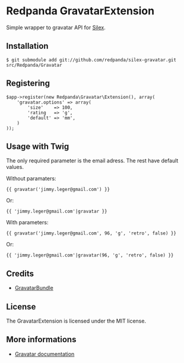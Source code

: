 # Redpanda GravatarExtension

Simple wrapper to gravatar API for [Silex][1].

## Installation

    $ git submodule add git://github.com/redpanda/silex-gravatar.git src/Redpanda/Gravatar

## Registering

    $app->register(new Redpanda\Gravatar\Extension(), array(
        'gravatar.options' => array(
        	'size'    => 100,
        	'rating   => 'g',
        	'default' => 'mm',
        )
    ));
    
## Usage with Twig

The only required parameter is the email adress. The rest have default values.

Without paramaters:

	{{ gravatar('jimmy.leger@gmail.com') }}

Or:

	{{ 'jimmy.leger@gmail.com'|gravatar }}

With parameters:

	{{ gravatar('jimmy.leger@gmail.com', 96, 'g', 'retro', false) }}

Or:

	{{ 'jimmy.leger@gmail.com'|gravatar(96, 'g', 'retro', false) }}

## Credits

* [GravatarBundle][2]

## License

The GravatarExtension is licensed under the MIT license.

## More informations

* [Gravatar documentation][3]

[1]: http://silex-project.org
[2]: https://github.com/ornicar/GravatarBundle
[3]: http://en.gravatar.com/site/implement/